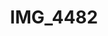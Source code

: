 ---
pid: '149'
layout: photos
title: IMG_4482
filename: IMG_4482.jpg
caption: vintage valentine postcards
permalink: "/photos/149.html"
---